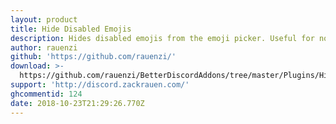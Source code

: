 ```yaml
---
layout: product
title: Hide Disabled Emojis
description: Hides disabled emojis from the emoji picker. Useful for non-nitro users.
author: rauenzi
github: 'https://github.com/rauenzi/'
download: >-
  https://github.com/rauenzi/BetterDiscordAddons/tree/master/Plugins/HideDisabledEmojis
support: 'http://discord.zackrauen.com/'
ghcommentid: 124
date: 2018-10-23T21:29:26.770Z
---
```


